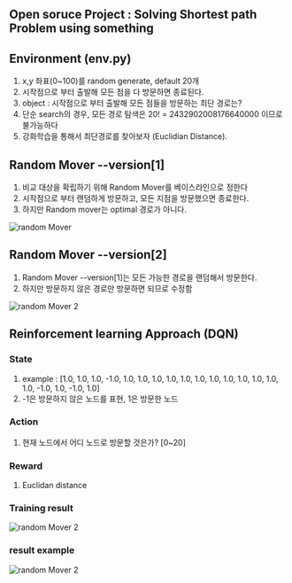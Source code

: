 ## Open soruce Project : Solving Shortest path Problem using something



## Environment (env.py)
1) x,y 좌표(0~100)를 random generate, default 20개  
2) 시작점으로 부터 출발해 모든 점을 다 방문하면 종료된다.
3) object : 시작점으로 부터 출발해 모든 점들을 방문하는 최단 경로는? 
4) 단순 search의 경우, 모든 경로 탐색은 20! = 2432902008176640000 이므로 불가능하다 
5) 강화학습을 통해서 최단경로를 찾아보자 (Euclidian Distance).



## Random Mover --version[1]
1) 비교 대상을 확립하기 위해 Random Mover를 베이스라인으로 정한다
2) 시작점으로 부터 랜덤하게 방문하고, 모든 지점을 방문했으면 종료한다.
3) 하지만 Random mover는 optimal 경로가 아니다.

![random Mover](https://github.com/bongseokkim/shortest-path/blob/main/random_mover.gif)


## Random Mover --version[2]
1) Random Mover --version[1]는 모든 가능한 경로을 랜덤해서 방문한다.
2) 하지만 방문하지 않은 경로만 방문하면 되므로 수정함

![random Mover 2](https://github.com/bongseokkim/shortest-path/blob/main/random_mover_version%5B2%5D/random_mover.gif)

## Reinforcement learning Approach (DQN)

### State 
 1) example : [1.0, 1.0, 1.0, -1.0, 1.0, 1.0, 1.0, 1.0, 1.0, 1.0, 1.0, 1.0, 1.0, 1.0, 1.0, 1.0, -1.0, 1.0, -1.0, 1.0]
 2) -1은 방문하지 않은 노드를 표현, 1은 방문한 노드 

### Action 
1) 현재 노드에서 어디 노드로 방문할 것은가? [0~20] 


### Reward
1) Euclidan distance 


### Training result 
![random Mover 2](https://github.com/bongseokkim/shortest-path/blob/main/DQN_agent/performence_curve.png)

### result example 
![random Mover 2](https://github.com/bongseokkim/shortest-path/blob/main/DQN_agent/DQN_agent.gif)


